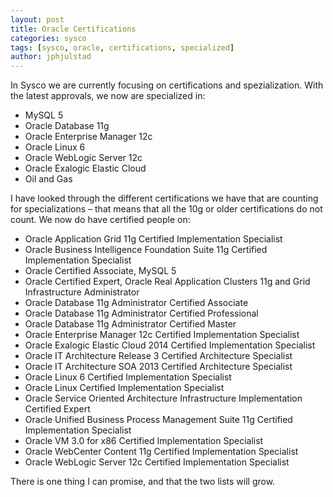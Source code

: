 ```yaml
---
layout: post
title: Oracle Certifications
categories: sysco
tags: [sysco, oracle, certifications, specialized]
author: jphjulstad
---
```


In Sysco we are currently focusing on certifications and spezialization. With the latest approvals, we now are specialized in:

* MySQL 5
* Oracle Database 11g
* Oracle Enterprise Manager 12c
* Oracle Linux 6
* Oracle WebLogic Server 12c
* Oracle Exalogic Elastic Cloud
* Oil and Gas

I have looked through the different certifications we have that are counting for specializations – that means that all the 10g or older certifications do not count. We now do have certified people on:

* Oracle Application Grid 11g Certified Implementation Specialist
* Oracle Business Intelligence Foundation Suite 11g Certified Implementation Specialist
* Oracle Certified Associate, MySQL 5
* Oracle Certified Expert, Oracle Real Application Clusters 11g and Grid Infrastructure Administrator
* Oracle Database 11g Administrator Certified Associate
* Oracle Database 11g Administrator Certified Professional
* Oracle Database 11g Administrator Certified Master
* Oracle Enterprise Manager 12c Certified Implementation Specialist
* Oracle Exalogic Elastic Cloud 2014 Certified Implementation Specialist
* Oracle IT Architecture Release 3 Certified Architecture Specialist
* Oracle IT Architecture SOA 2013 Certified Architecture Specialist
* Oracle Linux 6 Certified Implementation Specialist
* Oracle Linux Certified Implementation Specialist
* Oracle Service Oriented Architecture Infrastructure Implementation Certified Expert
* Oracle Unified Business Process Management Suite 11g Certified Implementation Specialist
* Oracle VM 3.0 for x86 Certified Implementation Specialist
* Oracle WebCenter Content 11g Certified Implementation Specialist
* Oracle WebLogic Server 12c Certified Implementation Specialist

There is one thing I can promise, and that the two lists will grow.
